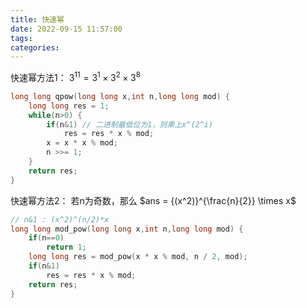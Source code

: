 ```yaml
---
title: 快速幂
date: 2022-09-15 11:57:00
tags: 
categories: 
---
```


快速幂方法1：
$3^{11} = 3^1 \times 3^2 \times 3^8$
```cpp
long long qpow(long long x,int n,long long mod) {
    long long res = 1;
    while(n>0) {
        if(n&1) // 二进制最低位为1，则乘上x^(2^i)
            res = res * x % mod;
        x = x * x % mod;
        n >>= 1;
    }
    return res;
}
```

<!--more-->

快速幂方法2：
若n为奇数，那么 $ans = {(x^2)}^{\frac{n}{2}} \times x$
```cpp
// n&1 : (x^2)^(n/2)*x
long long mod_pow(long long x,int n,long long mod) {
    if(n==0)
        return 1;
    long long res = mod_pow(x * x % mod, n / 2, mod);
    if(n&1)
        res = res * x % mod;
    return res;
}
```